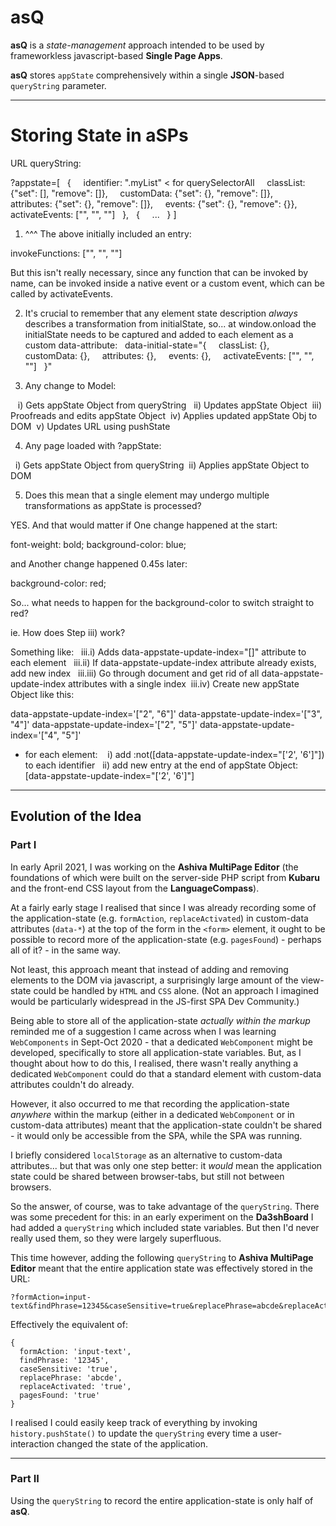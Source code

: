 # asQ
**asQ** is a *state-management* approach intended to be used by frameworkless javascript-based **Single Page Apps**.

**asQ** stores `appState` comprehensively within a single **JSON**-based `queryString` parameter.

______

Storing State in aSPs
=================
URL queryString:

?appstate=[
  {
    identifier: ".myList" < for querySelectorAll
    classList: {"set": [], "remove": []},
    customData: {"set": {}, "remove": []},
    attributes: {"set": {}, "remove": []},
    events: {"set": {}, "remove": {}},
    activateEvents: ["", "", ""]
  },
  {
    ...
  }
]


1) ^^^ The above initially included an entry:

invokeFunctions: ["", "", ""]

But this isn't really necessary, since any function that can be invoked by name, can be invoked inside a native event or a custom event, which can be called by activateEvents.

2) It's crucial to remember that any element state description *always* describes a transformation from initialState, so... at window.onload the initialState needs to be captured and added to each element as a custom data-attribute:
 
data-initial-state="{
    classList: {},
    customData: {},
    attributes: {},
    events: {},
    activateEvents: ["", "", ""]
  }"

3) Any change to Model:

   i) Gets appState Object from queryString
  ii) Updates appState Object
 iii) Proofreads and edits appState Object
 iv) Applies updated appState Obj to DOM
 v) Updates URL using pushState

4) Any page loaded with ?appState:

  i) Gets appState Object from queryString
 ii) Applies appState Object to DOM

5) Does this mean that a single element may undergo multiple transformations as appState is processed?

YES. And that would matter if One change happened at the start:

font-weight: bold;
background-color: blue;

and Another change happened 0.45s later:

background-color: red;

So... what needs to happen for the background-color to switch straight to red?

ie. How does Step iii) work?

Something like:
  iii.i) Adds data-appstate-update-index="[]" attribute to each element
  iii.ii) If data-appstate-update-index attribute already exists, add new index
  iii.iii) Go through document and get rid of all data-appstate-update-index attributes with a single index
 iii.iv) Create new appState Object like this:

data-appstate-update-index='["2", "6"]'
data-appstate-update-index='["3", "4"]'
data-appstate-update-index='["2", "5"]'
data-appstate-update-index='["4", "5"]'

- for each element:
   i) add :not([data-appstate-update-index="['2', '6']"]) to each identifier
  ii) add new entry at the end of appState Object: [data-appstate-update-index="['2', '6']"]


______

## Evolution of the Idea

### Part I

In early April 2021, I was working on the **Ashiva MultiPage Editor** (the foundations of which were built on the server-side PHP script from **Kubaru** and the front-end CSS layout from the **LanguageCompass**).

At a fairly early stage I realised that since I was already recording some of the application-state (e.g. `formAction`, `replaceActivated`) in custom-data attributes (`data-*`) at the top of the form in the `<form>` element, it ought to be possible to record more of the application-state (e.g. `pagesFound`) - perhaps all of it? - in the same way.

Not least, this approach meant that instead of adding and removing elements to the DOM via javascript, a surprisingly large amount of the view-state could be handled by `HTML` and `CSS` alone. (Not an approach I imagined would be particularly widespread in the JS-first SPA Dev Community.)

Being able to store all of the application-state *actually within the markup* reminded me of a suggestion I came across when I was learning `WebComponents` in Sept-Oct 2020 - that a dedicated `WebComponent` might be developed, specifically to store all application-state variables. But, as I thought about how to do this, I realised, there wasn't really anything a dedicated `WebComponent` could do that a standard element with custom-data attributes couldn't do already.

However, it also occurred to me that recording the application-state *anywhere* within the markup (either in a dedicated `WebComponent` or in custom-data attributes) meant that the application-state couldn't be shared - it would only be accessible from the SPA, while the SPA was running.

I briefly considered `localStorage` as an alternative to custom-data attributes... but that was only one step better: it *would* mean the application state could be shared between browser-tabs, but still not between browsers.

So the answer, of course, was to take advantage of the `queryString`. There was some precedent for this: in an early experiment on the **Da3shBoard** I had added a `queryString` which included state variables. But then I'd never really used them, so they were largely superfluous.

This time however, adding the following `queryString` to **Ashiva MultiPage Editor** meant that the entire application state was effectively stored in the URL:

    ?formAction=input-text&findPhrase=12345&caseSensitive=true&replacePhrase=abcde&replaceActivated=true&pagesFound=true
    
Effectively the equivalent of:

```
{
  formAction: 'input-text',
  findPhrase: '12345',
  caseSensitive: 'true',
  replacePhrase: 'abcde',
  replaceActivated: 'true',
  pagesFound: 'true'
}
```

I realised I could easily keep track of everything by invoking `history.pushState()` to update the `queryString` every time a user-interaction changed the state of the application.

____

### Part II

Using the `queryString` to record the entire application-state is only half of **asQ**.



